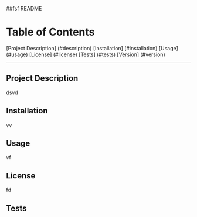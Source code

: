 ##fsf README
    
# Table of Contents

[Project Description] (#description)
[Installation] (#installation)
[Usage] (#usage)
[License] (#license)
[Tests] (#tests)
[Version] (#version)

------

## Project Description <a name="desctiption"></a>
dsvd

## Installation <a name="installation"></a>
vv

## Usage <a name="usage"></a>
vf

## License <a name="license"></a>
fd

## Tests <a name="tests"></a>

    